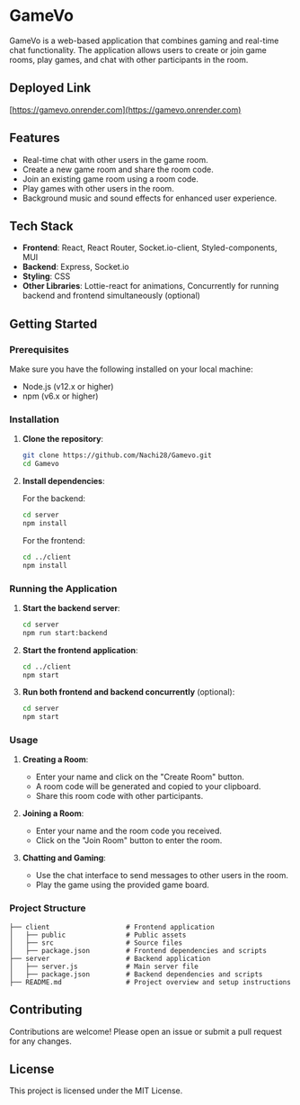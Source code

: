 # GameVo

GameVo is a web-based application that combines gaming and real-time chat functionality. The application allows users to create or join game rooms, play games, and chat with other participants in the room.

## Deployed Link
[https://gamevo.onrender.com](https://gamevo.onrender.com)

## Features

- Real-time chat with other users in the game room.
- Create a new game room and share the room code.
- Join an existing game room using a room code.
- Play games with other users in the room.
- Background music and sound effects for enhanced user experience.

## Tech Stack

- **Frontend**: React, React Router, Socket.io-client, Styled-components, MUI
- **Backend**: Express, Socket.io
- **Styling**: CSS
- **Other Libraries**: Lottie-react for animations, Concurrently for running backend and frontend simultaneously (optional)

## Getting Started

### Prerequisites

Make sure you have the following installed on your local machine:

- Node.js (v12.x or higher)
- npm (v6.x or higher)

### Installation

1. **Clone the repository**:

    ```bash
    git clone https://github.com/Nachi28/Gamevo.git
    cd Gamevo
    ```

2. **Install dependencies**:

    For the backend:

    ```bash
    cd server
    npm install
    ```

    For the frontend:

    ```bash
    cd ../client
    npm install
    ```

### Running the Application

1. **Start the backend server**:

    ```bash
    cd server
    npm run start:backend
    ```

2. **Start the frontend application**:

    ```bash
    cd ../client
    npm start
    ```

3. **Run both frontend and backend concurrently** (optional):

    ```bash
    cd server
    npm start
    ```

### Usage

1. **Creating a Room**:
    - Enter your name and click on the "Create Room" button.
    - A room code will be generated and copied to your clipboard.
    - Share this room code with other participants.

2. **Joining a Room**:
    - Enter your name and the room code you received.
    - Click on the "Join Room" button to enter the room.

3. **Chatting and Gaming**:
    - Use the chat interface to send messages to other users in the room.
    - Play the game using the provided game board.

### Project Structure

    ├── client                   # Frontend application
    │   ├── public               # Public assets
    │   ├── src                  # Source files
    │   ├── package.json         # Frontend dependencies and scripts
    ├── server                   # Backend application
    │   ├── server.js            # Main server file
    │   ├── package.json         # Backend dependencies and scripts
    ├── README.md                # Project overview and setup instructions

## Contributing

Contributions are welcome! Please open an issue or submit a pull request for any changes.

## License

This project is licensed under the MIT License.

